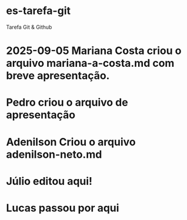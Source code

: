 # es-tarefa-git
Tarefa Git &amp; Github


2025-09-05
Mariana Costa criou o arquivo mariana-a-costa.md com breve apresentação.
=======
Pedro criou o arquivo de apresentação
=======
Adenilson Criou o arquivo adenilson-neto.md
=======
Júlio editou aqui!
=======
Lucas passou por aqui
=======